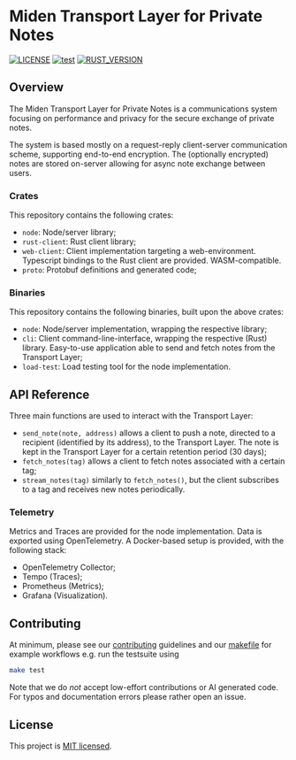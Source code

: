 # Miden Transport Layer for Private Notes

<!--`TODO(template) update badges`-->
[![LICENSE](https://img.shields.io/badge/license-MIT-blue.svg)](https://github.com/0xMiden/project-template/blob/main/LICENSE)
[![test](https://github.com/0xMiden/project-template/actions/workflows/test.yml/badge.svg)](https://github.com/0xMiden/project-template/actions/workflows/test.yml)
[![RUST_VERSION](https://img.shields.io/badge/rustc-1.89+-lightgray.svg)](https://www.rust-lang.org/tools/install)

## Overview

The Miden Transport Layer for Private Notes is a communications system focusing on performance and privacy for the secure exchange of private notes.

The system is based mostly on a request-reply client-server communication scheme, supporting end-to-end encryption.
The (optionally encrypted) notes are stored on-server allowing for async note exchange between users.

### Crates

This repository contains the following crates:

- `node`: Node/server library;
- `rust-client`: Rust client library;
- `web-client`: Client implementation targeting a web-environment. Typescript bindings to the Rust client are provided. WASM-compatible.
- `proto`: Protobuf definitions and generated code;

### Binaries

This repository contains the following binaries, built upon the above crates:

- `node`: Node/server implementation, wrapping the respective library;
- `cli`: Client command-line-interface, wrapping the respective (Rust) library. Easy-to-use application able to send and fetch notes from the Transport Layer;
- `load-test`: Load testing tool for the node implementation.

## API Reference

Three main functions are used to interact with the Transport Layer:

- `send_note(note, address)` allows a client to push a note, directed to a recipient (identified by its address), to the Transport Layer. The note is kept in the Transport Layer for a certain retention period (30 days);
- `fetch_notes(tag)` allows a client to fetch notes associated with a certain tag;
- `stream_notes(tag)` similarly to `fetch_notes()`, but the client subscribes to a tag and receives new notes periodically.

### Telemetry

Metrics and Traces are provided for the node implementation.
Data is exported using OpenTelemetry.
A Docker-based setup is provided, with the following stack:
- OpenTelemetry Collector;
- Tempo (Traces);
- Prometheus (Metrics);
- Grafana (Visualization).

## Contributing

At minimum, please see our [contributing](https://github.com/0xMiden/.github/blob/main/CONTRIBUTING.md) guidelines and our [makefile](Makefile) for example workflows
e.g. run the testsuite using

```sh
make test
```

Note that we do _not_ accept low-effort contributions or AI generated code. For typos and documentation errors please
rather open an issue.

## License
This project is [MIT licensed](./LICENSE).
